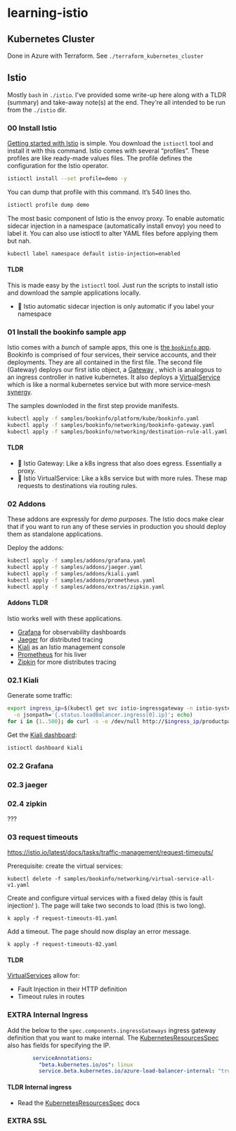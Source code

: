 # learning-istio

## Kubernetes Cluster

Done in Azure with Terraform. See `./terraform_kubernetes_cluster`

## Istio

Mostly `bash` in `./istio`. I've provided some write-up here along with a TLDR (summary) and take-away note(s) at the end. They're all intended to be run from the `./istio` dir. 

### 00 Install Istio

[Getting started with Istio](https://istio.io/latest/docs/setup/getting-started/)
is simple. You download the `istioctl` tool and install it with this command. Istio comes with several “profiles”. These profiles are like ready-made values files. The profile defines the configuration for the Istio operator.  

```sh
istioctl install --set profile=demo -y
```

You can dump that profile with this command. It’s 540 lines tho. 

```sh
istioctl profile dump demo 
```

The most basic component of Istio is the envoy proxy. To enable automatic sidecar injection in a namespace (automatically install envoy) you need to label it. You can also use istioctl to alter YAML files before applying them but nah. 

```sh
kubectl label namespace default istio-injection=enabled
```

#### TLDR

This is made easy by the `istioctl` tool. Just run the scripts to install istio and download the sample applications locally.
- 📝 Istio automatic sidecar injection is only automatic if you label your namespace

### 01 Install the bookinfo sample app

Istio comes with a *bunch* of sample apps, this one is 
[the `bookinfo` app](https://istio.io/latest/docs/examples/bookinfo/).
Bookinfo is comprised of four services, their service accounts, and their deployments. They are all contained in the first file. The second file (Gateway) deploys our first istio object, a 
[Gateway](https://istio.io/latest/docs/concepts/traffic-management/#gateways)
, which is analogous to an ingress controller in native kubernetes. It also deploys a 
[VirtualService](https://istio.io/latest/docs/concepts/traffic-management/#virtual-services)
which is like a normal kubernetes service but with more service-mesh 
[synergy](https://www.statista.com/chart/24102/share-who-hate-business-phrases/).

The samples downloded in the first step provide manifests. 
```sh
kubectl apply -f samples/bookinfo/platform/kube/bookinfo.yaml
kubectl apply -f samples/bookinfo/networking/bookinfo-gateway.yaml
kubectl apply -f samples/bookinfo/networking/destination-rule-all.yaml
```

#### TLDR
- 📝 Istio Gateway: Like a k8s ingress that also does egress. Essentially a proxy.
- 📝 Istio VirtualService: Like a k8s service but with more rules. These map requests to destinations via routing rules.

### 02 Addons
These addons are expressly for _demo purposes_. 
The Istio docs make clear that if you want to run any of these servies in production you should deploy them as standalone applications.

Deploy the addons:
```sh
kubectl apply -f samples/addons/grafana.yaml
kubectl apply -f samples/addons/jaeger.yaml
kubectl apply -f samples/addons/kiali.yaml
kubectl apply -f samples/addons/prometheus.yaml
kubectl apply -f samples/addons/extras/zipkin.yaml
```

#### Addons TLDR
Istio works well with these applications.

- [Grafana](https://grafana.com/) for observability dashboards
- [Jaeger](https://www.jaegertracing.io/) for distributed tracing
- [Kiali](https://kiali.io/) as an Istio management console
- [Prometheus](https://en.wikipedia.org/wiki/Prometheus) for his liver
- [Zipkin](https://zipkin.io/) for more distributes tracing


### 02.1 Kiali

Generate some traffic:
```sh
export ingress_ip=$(kubectl get svc istio-ingressgateway -n istio-system \
  -o jsonpath='{.status.loadBalancer.ingress[0].ip}'; echo)
for i in {1..500}; do curl -s -o /dev/null http://$ingress_ip/productpage; done
```

Get the [Kiali dashboard](https://kiali.io/documentation/latest/features/):
```sh
istioctl dashboard kiali
```
### 02.2 Grafana

### 02.3 jaeger

### 02.4 zipkin
???


### 03 request timeouts

https://istio.io/latest/docs/tasks/traffic-management/request-timeouts/

Prerequisite: create the virtual services:

```
kubectl delete -f samples/bookinfo/networking/virtual-service-all-v1.yaml
```
Create and configure virtual services with a fixed delay (this is fault injection!  ). The page will take two seconds to load (this is two long).


```
k apply -f request-timeouts-01.yaml  
```
Add a timeout. The page should now display an error message. 


```
k apply -f request-timeouts-02.yaml
```
 
#### TLDR
[VirtualServices]() allow for:
- Fault Injection in their HTTP definition
- Timeout rules in routes

### EXTRA Internal Ingress

Add the below to the `spec.components.ingressGateways` ingress gateway definition that you want to make internal. The 
[KubernetesResourcesSpec](https://istio.io/latest/docs/reference/config/istio.operator.v1alpha1/#KubernetesResourcesSpec)
 also has fields for specifying the IP. 

```yaml
        serviceAnnotations:
          "beta.kubernetes.io/os": linux
          service.beta.kubernetes.io/azure-load-balancer-internal: "true"
```

#### TLDR Internal ingress
- Read the [KubernetesResourcesSpec](https://istio.io/latest/docs/reference/config/istio.operator.v1alpha1/#KubernetesResourcesSpec) docs

### EXTRA SSL
